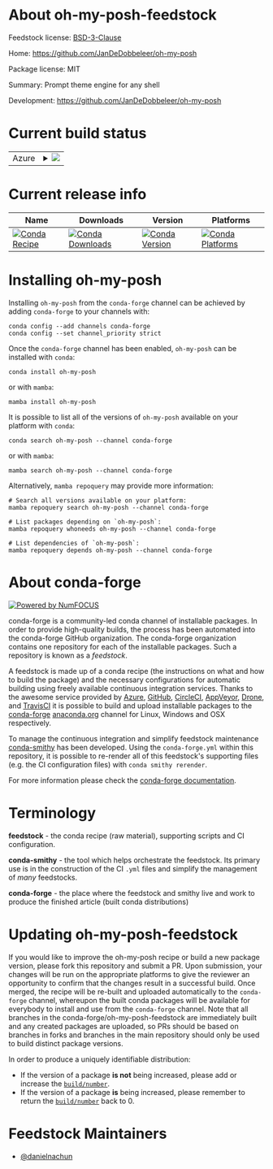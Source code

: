 About oh-my-posh-feedstock
==========================

Feedstock license: [BSD-3-Clause](https://github.com/conda-forge/oh-my-posh-feedstock/blob/main/LICENSE.txt)

Home: https://github.com/JanDeDobbeleer/oh-my-posh

Package license: MIT

Summary: Prompt theme engine for any shell

Development: https://github.com/JanDeDobbeleer/oh-my-posh

Current build status
====================


<table>
    
  <tr>
    <td>Azure</td>
    <td>
      <details>
        <summary>
          <a href="https://dev.azure.com/conda-forge/feedstock-builds/_build/latest?definitionId=23335&branchName=main">
            <img src="https://dev.azure.com/conda-forge/feedstock-builds/_apis/build/status/oh-my-posh-feedstock?branchName=main">
          </a>
        </summary>
        <table>
          <thead><tr><th>Variant</th><th>Status</th></tr></thead>
          <tbody><tr>
              <td>linux_64</td>
              <td>
                <a href="https://dev.azure.com/conda-forge/feedstock-builds/_build/latest?definitionId=23335&branchName=main">
                  <img src="https://dev.azure.com/conda-forge/feedstock-builds/_apis/build/status/oh-my-posh-feedstock?branchName=main&jobName=linux&configuration=linux%20linux_64_" alt="variant">
                </a>
              </td>
            </tr><tr>
              <td>linux_aarch64</td>
              <td>
                <a href="https://dev.azure.com/conda-forge/feedstock-builds/_build/latest?definitionId=23335&branchName=main">
                  <img src="https://dev.azure.com/conda-forge/feedstock-builds/_apis/build/status/oh-my-posh-feedstock?branchName=main&jobName=linux&configuration=linux%20linux_aarch64_" alt="variant">
                </a>
              </td>
            </tr><tr>
              <td>linux_ppc64le</td>
              <td>
                <a href="https://dev.azure.com/conda-forge/feedstock-builds/_build/latest?definitionId=23335&branchName=main">
                  <img src="https://dev.azure.com/conda-forge/feedstock-builds/_apis/build/status/oh-my-posh-feedstock?branchName=main&jobName=linux&configuration=linux%20linux_ppc64le_" alt="variant">
                </a>
              </td>
            </tr><tr>
              <td>osx_64</td>
              <td>
                <a href="https://dev.azure.com/conda-forge/feedstock-builds/_build/latest?definitionId=23335&branchName=main">
                  <img src="https://dev.azure.com/conda-forge/feedstock-builds/_apis/build/status/oh-my-posh-feedstock?branchName=main&jobName=osx&configuration=osx%20osx_64_" alt="variant">
                </a>
              </td>
            </tr><tr>
              <td>osx_arm64</td>
              <td>
                <a href="https://dev.azure.com/conda-forge/feedstock-builds/_build/latest?definitionId=23335&branchName=main">
                  <img src="https://dev.azure.com/conda-forge/feedstock-builds/_apis/build/status/oh-my-posh-feedstock?branchName=main&jobName=osx&configuration=osx%20osx_arm64_" alt="variant">
                </a>
              </td>
            </tr>
          </tbody>
        </table>
      </details>
    </td>
  </tr>
</table>

Current release info
====================

| Name | Downloads | Version | Platforms |
| --- | --- | --- | --- |
| [![Conda Recipe](https://img.shields.io/badge/recipe-oh--my--posh-green.svg)](https://anaconda.org/conda-forge/oh-my-posh) | [![Conda Downloads](https://img.shields.io/conda/dn/conda-forge/oh-my-posh.svg)](https://anaconda.org/conda-forge/oh-my-posh) | [![Conda Version](https://img.shields.io/conda/vn/conda-forge/oh-my-posh.svg)](https://anaconda.org/conda-forge/oh-my-posh) | [![Conda Platforms](https://img.shields.io/conda/pn/conda-forge/oh-my-posh.svg)](https://anaconda.org/conda-forge/oh-my-posh) |

Installing oh-my-posh
=====================

Installing `oh-my-posh` from the `conda-forge` channel can be achieved by adding `conda-forge` to your channels with:

```
conda config --add channels conda-forge
conda config --set channel_priority strict
```

Once the `conda-forge` channel has been enabled, `oh-my-posh` can be installed with `conda`:

```
conda install oh-my-posh
```

or with `mamba`:

```
mamba install oh-my-posh
```

It is possible to list all of the versions of `oh-my-posh` available on your platform with `conda`:

```
conda search oh-my-posh --channel conda-forge
```

or with `mamba`:

```
mamba search oh-my-posh --channel conda-forge
```

Alternatively, `mamba repoquery` may provide more information:

```
# Search all versions available on your platform:
mamba repoquery search oh-my-posh --channel conda-forge

# List packages depending on `oh-my-posh`:
mamba repoquery whoneeds oh-my-posh --channel conda-forge

# List dependencies of `oh-my-posh`:
mamba repoquery depends oh-my-posh --channel conda-forge
```


About conda-forge
=================

[![Powered by
NumFOCUS](https://img.shields.io/badge/powered%20by-NumFOCUS-orange.svg?style=flat&colorA=E1523D&colorB=007D8A)](https://numfocus.org)

conda-forge is a community-led conda channel of installable packages.
In order to provide high-quality builds, the process has been automated into the
conda-forge GitHub organization. The conda-forge organization contains one repository
for each of the installable packages. Such a repository is known as a *feedstock*.

A feedstock is made up of a conda recipe (the instructions on what and how to build
the package) and the necessary configurations for automatic building using freely
available continuous integration services. Thanks to the awesome service provided by
[Azure](https://azure.microsoft.com/en-us/services/devops/), [GitHub](https://github.com/),
[CircleCI](https://circleci.com/), [AppVeyor](https://www.appveyor.com/),
[Drone](https://cloud.drone.io/welcome), and [TravisCI](https://travis-ci.com/)
it is possible to build and upload installable packages to the
[conda-forge](https://anaconda.org/conda-forge) [anaconda.org](https://anaconda.org/)
channel for Linux, Windows and OSX respectively.

To manage the continuous integration and simplify feedstock maintenance
[conda-smithy](https://github.com/conda-forge/conda-smithy) has been developed.
Using the ``conda-forge.yml`` within this repository, it is possible to re-render all of
this feedstock's supporting files (e.g. the CI configuration files) with ``conda smithy rerender``.

For more information please check the [conda-forge documentation](https://conda-forge.org/docs/).

Terminology
===========

**feedstock** - the conda recipe (raw material), supporting scripts and CI configuration.

**conda-smithy** - the tool which helps orchestrate the feedstock.
                   Its primary use is in the construction of the CI ``.yml`` files
                   and simplify the management of *many* feedstocks.

**conda-forge** - the place where the feedstock and smithy live and work to
                  produce the finished article (built conda distributions)


Updating oh-my-posh-feedstock
=============================

If you would like to improve the oh-my-posh recipe or build a new
package version, please fork this repository and submit a PR. Upon submission,
your changes will be run on the appropriate platforms to give the reviewer an
opportunity to confirm that the changes result in a successful build. Once
merged, the recipe will be re-built and uploaded automatically to the
`conda-forge` channel, whereupon the built conda packages will be available for
everybody to install and use from the `conda-forge` channel.
Note that all branches in the conda-forge/oh-my-posh-feedstock are
immediately built and any created packages are uploaded, so PRs should be based
on branches in forks and branches in the main repository should only be used to
build distinct package versions.

In order to produce a uniquely identifiable distribution:
 * If the version of a package **is not** being increased, please add or increase
   the [``build/number``](https://docs.conda.io/projects/conda-build/en/latest/resources/define-metadata.html#build-number-and-string).
 * If the version of a package **is** being increased, please remember to return
   the [``build/number``](https://docs.conda.io/projects/conda-build/en/latest/resources/define-metadata.html#build-number-and-string)
   back to 0.

Feedstock Maintainers
=====================

* [@danielnachun](https://github.com/danielnachun/)

